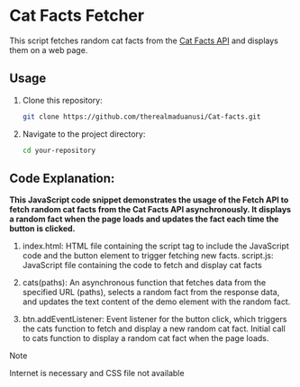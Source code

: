 # Cat Facts Fetcher

This script fetches random cat facts from the [Cat Facts API](https://cat-fact.herokuapp.com/facts) and displays them on a web page.

## Usage

1. Clone this repository:

   ```bash
   git clone https://github.com/therealmaduanusi/Cat-facts.git

2. Navigate to the project directory:

    ```bash
    cd your-repository

## Code Explanation:
**This JavaScript code snippet demonstrates the usage of the Fetch API to fetch random cat facts from the Cat Facts API asynchronously. It displays a random fact when the page loads and updates the fact each time the button is clicked.**

1. index.html: HTML file containing the script tag to include the JavaScript code and the button element to trigger fetching new facts.
script.js: JavaScript file containing the code to fetch and display cat facts

2. cats(paths): An asynchronous function that fetches data from the specified URL (paths), selects a random fact from the response data, and updates the text content of the demo element with the random fact.

3. btn.addEventListener: Event listener for the button click, which triggers the cats function to fetch and display a new random cat fact.
Initial call to cats function to display a random cat fact when the page loads.

> [!NOTE]
> Internet is necessary and CSS file not available